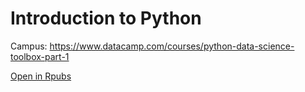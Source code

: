 # Introduction to Python

Campus: https://www.datacamp.com/courses/python-data-science-toolbox-part-1

<a href ="https://rpubs.com/mclix85/Python-Data-Science-Toolbox-Part-1" target="_blank">Open in Rpubs</a>